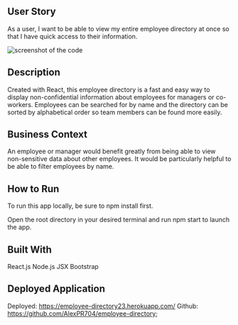 ## User Story

As a user, I want to be able to view my entire employee directory at once so that I have quick access to their information.

![screenshot of the code](images/gif.gif)

## Description

Created with React, this employee directory is a fast and easy way to display non-confidential information about employees for managers or co-workers. Employees can be searched for by name and the directory can be sorted by alphabetical order so team members can be found more easily.

## Business Context

An employee or manager would benefit greatly from being able to view non-sensitive data about other employees. It would be particularly helpful to be able to filter employees by name.

## How to Run

To run this app locally, be sure to npm install first.

Open the root directory in your desired terminal and run npm start to launch the app.

## Built With
React.js
Node.js
JSX
Bootstrap

## Deployed Application
Deployed: https://employee-directory23.herokuapp.com/
Github: https://github.com/AlexPR704/employee-directory;
